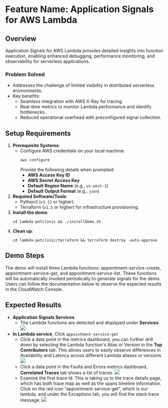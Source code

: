 # Feature Name: Application Signals for AWS Lambda

## Overview
Application Signals for AWS Lambda provides detailed insights into function execution, enabling enhanced debugging, performance monitoring, and observability for serverless applications.

### Problem Solved
- Addresses the challenge of limited visibility in distributed serverless environments.
- Key benefits:
   - Seamless integration with AWS X-Ray for tracing.
   - Real-time metrics to monitor Lambda performance and identify bottlenecks.
   - Reduced operational overhead with preconfigured signal collection.

## Setup Requirements
1. **Prerequisite Systems**:
   - Configure AWS credentials on your local machine:
     ```bash
     aws configure
     ```
     Provide the following details when prompted:
      - **AWS Access Key ID**
      - **AWS Secret Access Key**
      - **Default Region Name** (e.g., `us-west-1`)
      - **Default Output Format** (e.g., `json`)
2. **Required Software/Tools**:
   - Python3 (`v3.12` or higher).
   - Terraform (`v1.5` or higher) for infrastructure provisioning.
3. **Install the demo**:
   ```
   cd lambda-petclinic && ./installDemo.sh
   ```
4. **Clean up**:
   ```
   cd lambda-petclinic/terraform && terraform destroy -auto-approve
   ```


## Demo Steps
The demo will install three Lambda functions: appointment-service-create, appointment-service-get, and appointment-service-list. These functions will be automatically invoked periodically to generate signals for the demo. Users can follow the documentation below to observe the expected results in the CloudWatch Console.

## Expected Results
- **Application Signals Services**
  - The Lambda functions are detected and displayed under __Services__.
  ![](./imgs/lambda_0.png)
- **In Lambda service**, Click `appointment-service-get`
    - Click a data point in the metrics dashboard, you can further drill down by selecting the Lambda function's Alias or 
      Version in the __Top Contributors__ tab. This allows users to easily observe differences in Availability and Latency 
      across different Lambda aliases or versions.
      ![](./imgs/lambda_1.png)
    - Click a data point in the Faults and Errors metrics dashboard, __Correlated Traces__ tab shows a list of traces.
      ![](./imgs/lambda_2.png)
    - Examine the first trace Id. This is taking us to the trace details page, which has both trace map as well as the spans 
      timeline information. Click on the red icon “appointment-service-get”, which is our lambda, and under the Exceptions tab,
      you will find the stack trace message.
      ![](./imgs/lambda_3.png)

